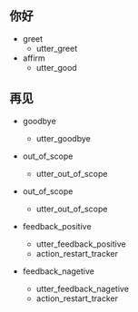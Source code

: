 ## 你好
* greet
  - utter_greet
* affirm
  - utter_good

## 再见
* goodbye
  - utter_goodbye

* out_of_scope
  - utter_out_of_scope
* out_of_scope
  - utter_out_of_scope

* feedback_positive
  - utter_feedback_positive
  - action_restart_tracker

* feedback_nagetive
  - utter_feedback_nagetive
  - action_restart_tracker

